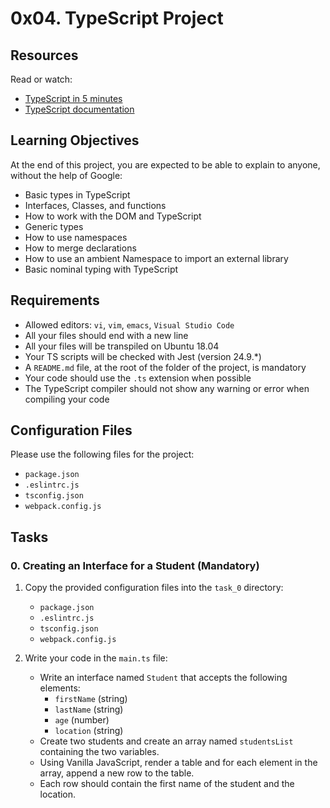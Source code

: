 # 0x04. TypeScript Project

## Resources
Read or watch:
- [TypeScript in 5 minutes](https://www.typescriptlang.org/docs/handbook/typescript-in-5-minutes.html)
- [TypeScript documentation](https://www.typescriptlang.org/docs/)

## Learning Objectives
At the end of this project, you are expected to be able to explain to anyone, without the help of Google:
- Basic types in TypeScript
- Interfaces, Classes, and functions
- How to work with the DOM and TypeScript
- Generic types
- How to use namespaces
- How to merge declarations
- How to use an ambient Namespace to import an external library
- Basic nominal typing with TypeScript

## Requirements
- Allowed editors: `vi`, `vim`, `emacs`, `Visual Studio Code`
- All your files should end with a new line
- All your files will be transpiled on Ubuntu 18.04
- Your TS scripts will be checked with Jest (version 24.9.*)
- A `README.md` file, at the root of the folder of the project, is mandatory
- Your code should use the `.ts` extension when possible
- The TypeScript compiler should not show any warning or error when compiling your code

## Configuration Files
Please use the following files for the project:
- `package.json`
- `.eslintrc.js`
- `tsconfig.json`
- `webpack.config.js`

## Tasks

### 0. Creating an Interface for a Student (Mandatory)

1. Copy the provided configuration files into the `task_0` directory:
   - `package.json`
   - `.eslintrc.js`
   - `tsconfig.json`
   - `webpack.config.js`

2. Write your code in the `main.ts` file:
   - Write an interface named `Student` that accepts the following elements:
     - `firstName` (string)
     - `lastName` (string)
     - `age` (number)
     - `location` (string)
   - Create two students and create an array named `studentsList` containing the two variables.
   - Using Vanilla JavaScript, render a table and for each element in the array, append a new row to the table.
   - Each row should contain the first name of the student and the location.

